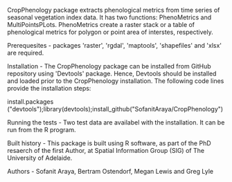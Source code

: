CropPhenology package extracts phenological metrics from time series of seasonal vegetation index data. It has two functions: PhenoMetrics and MultiPointsPLots. PhenoMetrics create a raster stack or a table of phenological metrics for polygon or point area of interstes, respectively.

Prerequesites - packages 'raster', 'rgdal', 'maptools', 'shapefiles' and 'xlsx' are required.

Installation  - The CropPhenology package can be installed from GitHub repository using 'Devtools' package. Hence, Devtools should be installed and loaded prior to the CropPhenology installation. The following code lines provide the installation steps:

install.packages ("devtools");library(devtools);install_github("SofanitAraya/CropPhenology")

Running the tests - Two test data are availabel with the installation. It can be run from the R program.

Built history - This package is built using R software, as part of the PhD resaerch of the first Author, at Spatial Information Group (SIG) of The University of Adelaide.

Authors - Sofanit Araya, Bertram Ostendorf, Megan Lewis and Greg Lyle
